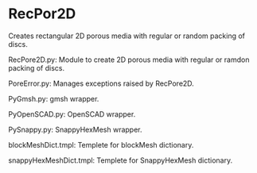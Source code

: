 # RecPor2D
Creates rectangular 2D porous media with regular or random packing of discs.

RecPore2D.py: Module to create 2D porous media with regular or ramdon packing of discs.

PoreError.py: Manages exceptions raised by RecPore2D.

PyGmsh.py: gmsh wrapper.

PyOpenSCAD.py: OpenSCAD wrapper.

PySnappy.py: SnappyHexMesh wrapper.

blockMeshDict.tmpl: Templete for blockMesh dictionary.

snappyHexMeshDict.tmpl: Templete for SnappyHexMesh dictionary.